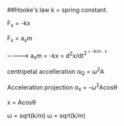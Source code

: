 ##Hooke's law
k = spring constant.

F<sub>x</sub> = -kx

F<sub>x</sub> = a<sub>x</sub>m

-----> a<sub>x</sub>m = -kx = d<sup>2</sup>x/dt<sup>2<sup> = -k/m . x

centripetal accelleration &alpha;<sub>Q</sub> = &omega;<sup>2</sup>A

Acceleration projection &alpha;<sub>x</sub> = -&omega;<sup>2</sup>Acos&theta;

x = Acos&theta;

&omega; = sqrt(k/m)
&omega; = sqrt(k/m)


